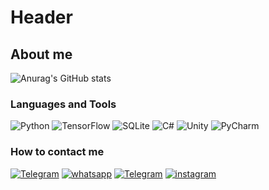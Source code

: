 # Header

## About me

![Anurag's GitHub stats](https://github-readme-stats.vercel.app/api?username=Likva32&show_icons=true&theme=radical)

### Languages and Tools

![Python](https://img.shields.io/badge/-Python-020202?style=for-the-badge&logo=python&logoColor=ffd35d)
![TensorFlow](https://img.shields.io/badge/-TensorFlow-020202?style=for-the-badge&logo=TensorFlow)
![SQLite](https://img.shields.io/badge/-SQLite-020202?style=for-the-badge&logo=SQLite)
![C#](https://img.shields.io/badge/-C%23-020202?style=for-the-badge&logo=C#)
![Unity](https://img.shields.io/badge/-Unity-020202?style=for-the-badge&logo=Unity)
![PyCharm](https://img.shields.io/badge/-PyCharm-020202?style=for-the-badge&logo=PyCharm)

### How to contact me

[![Telegram](https://img.shields.io/badge/-Telegram-020202?style=for-the-badge&logo=Telegram)](https://t.me/Likva32)
[![whatsapp](https://img.shields.io/badge/-whatsapp-020202?style=for-the-badge&logo=whatsapp)](https://wa.me/0532285649)
[![Telegram](https://img.shields.io/badge/-linkedin-020202?style=for-the-badge&logo=linkedin)](https://www.linkedin.com/in/artur-tkach-3884ba253/)
[![instagram](https://img.shields.io/badge/-instagram-020202?style=for-the-badge&logo=instagram)](https://www.instagram.com/likva32/)



